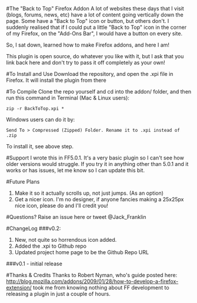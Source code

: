 #The "Back to Top" Firefox Addon
A lot of websites these days that I visit (blogs, forums, news, etc) have a lot of content going vertically down the page. Some have a "Back to Top" icon or button, but others don't. I suddenly realised that if I could put a little "Back to Top" icon in the corner of my Firefox, on the "Add-Ons Bar", I would have a button on every site.

So, I sat down, learned how to make Firefox addons, and here I am!

This plugin is open source, do whatever you like with it, but I ask that you link back here and don't try to pass it off completely as your own!

#To Install and Use
Download the repository, and open the .xpi file in Firefox. It will install the plugin from there

#To Compile
Clone the repo yourself and cd into the addon/ folder, and then run this command in Terminal (Mac & Linux users):

    zip -r BackToTop.xpi *

Windows users can do it by:

    Send To > Compressed (Zipped) Folder. Rename it to .xpi instead of .zip

To install it, see above step.

#Support
I wrote this in FF5.0.1. It's a very basic plugin so I can't see how older versions would struggle. If you try it in anything other than 5.0.1 and it works or has issues, let me know so I can update this bit.

#Future Plans
1. Make it so it actually scrolls up, not just jumps. (As an option)
2. Get a nicer icon. I'm no designer, if anyone fancies making a 25x25px nice icon, please do and I'll credit you!

#Questions?
Raise an issue here or tweet @Jack_Franklin

#ChangeLog
###v0.2:
1. New, not quite so horrendous icon added.
2. Added the .xpi to Github repo
3. Updated project home page to be the Github Repo URL

###v0.1 - initial release

#Thanks & Credits
Thanks to Robert Nyman, who's guide posted here: http://blog.mozilla.com/addons/2009/01/28/how-to-develop-a-firefox-extension/ took me from knowing nothing about FF development to releasing a plugin in just a couple of hours. 
